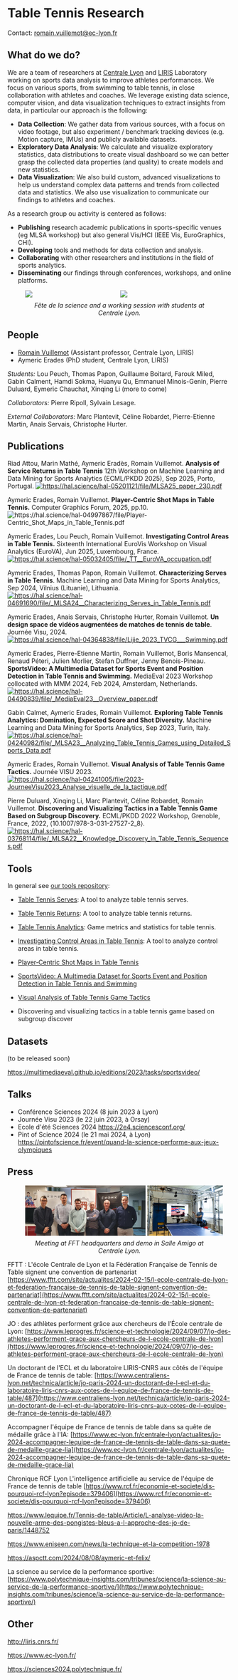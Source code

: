 # Table Tennis Research 

Contact: romain.vuillemot@ec-lyon.fr



<script type="module">
  import * as Plot from "https://cdn.jsdelivr.net/npm/@observablehq/plot@0.6/+esm";

  const data_activities = [
    {name: "Romain Vuillemot", start: "2018-10", end: "2028-09", type: "Assistant Prof.", people: ["Romain Vuillemot"]},  
    {name: "Aymeric Erades", start: "2022-09", end: "2025-10", type: "PhD Student", people: ["Aymeric Erades"]}
  ];

  // Convert dates to ISO strings for plotting
  const parsed = data_activities.map(d => ({
    ...d,
    start: new Date(d.start),
    end: new Date(d.end)
  }));

  const chart = Plot.plot({
    marginLeft: 120,
    width: 800,
    height: 300,
    y: {
      label: null,
      domain: [...new Set(parsed.map(d => d.name))].reverse()
    },
    x: {
      type: "utc",
      label: "Date"
    },
    marks: [
      Plot.ruleX(parsed, {x: "start", stroke: "#ccc"}),
      Plot.barX(parsed, {
        x1: "start",
        x2: "end",
        y: "name",
        fill: "type",
        title: d => `${d.name} (${d.type}): ${d.start.toISOString().slice(0, 10)} → ${d.end.toISOString().slice(0, 10)}`
      })
    ]
  });

  document.getElementById("timeline").appendChild(chart);
</script>
## What do we do?

We are a team of researchers at [Centrale Lyon](https://www.ec-lyon.fr/) and [LIRIS](https://liris.cnrs.fr/) Laboratory working on sports data analysis to improve athletes performances. We focus on various sports, from swimming to table tennis, in close collaboration with athletes and coaches. We leverage existing data science, computer vision, and data visualization techniques to extract insights from data, in particular our approach is the following:

- **Data Collection**: We gather data from various sources, with a focus  on video footage, but also experiment / benchmark tracking devices (e.g. Motion capture, IMUs) and publicly available datasets.
- **Exploratory Data Analysis**: We calculate and visualize exploratory statistics, data distributions to create visual dashboard so we can better grasp the collected data properties (and quality) to create models and new statistics.
- **Data Visualization**: We also build custom, advanced visualizations to help us understand complex data patterns and trends from collected data and statistics. We also use visualization to communicate our findings to athletes and coaches.

As a research group ou activity is centered as follows:

- **Publishing** research academic publications in sports-specific venues (eg MLSA workshop) but also general Vis/HCI (IEEE Vis, EuroGraphics, CHI).
- **Developing** tools and methods for data collection and analysis.
- **Collaborating** with other researchers and institutions in the field of sports analytics.
- **Disseminating** our findings through conferences, workshops, and online platforms.

<figure>
  <div style="display: flex; width: 100%;">
    <img src="https://cdn-s-www.leprogres.fr/images/B288B236-07C7-425D-BD3A-EC9DCCE17099/NW_raw/quand-l-intelligence-artificielle-revolutionne-le-jeu-des-champions-de-tennis-de-table-avec-romain-vuillemot-enseignant-chercheur-et-aymeric-erades-doctorant-photo-philippe-mattelon-1728209217.jpg" style="width: 50%;" />&nbsp;
    <img src="https://cdn-s-www.leprogres.fr/images/335B2A36-6444-4414-B00D-78C6C03C418D/NW_raw/de-g-a-dr-thomas-papon-aymeric-erades-lou-peuch-et-romain-vuillemot-maitre-de-conferences-au-liris-lors-d-une-seance-d-analyse-du-placement-des-joueurs-face-a-la-table-photo-liris-1725771729.jpg" style="width: 50%;" />
  </div>
  <figcaption style="text-align: center; font-style: italic; margin-top: 8px;">
    Fête de la science and a working session with students at Centrale Lyon.
  </figcaption>
</figure>



## People

- [Romain Vuillemot](mailto:romain.vuillemot@ec-lyon.fr) (Assistant professor, Centrale Lyon, LIRIS)
- Aymeric Erades (PhD student, Centrale Lyon, LIRIS)


<div id="timeline"></div>

*Students:* Lou Peuch, Thomas Papon, Guillaume Boitard, Farouk Miled, Gabin Calment, Hamdi Sokma, Huanyu Qu, Emmanuel Minois-Genin, Pierre Duluard, Eymeric Chauchat, Xinqing Li (more to come)

*Collaborators:* Pierre Ripoll, Sylvain Lesage.

*External Collaborators:* Marc Plantevit, Céline Robardet, Pierre-Etienne Martin, Anais Servais, Christophe Hurter.

## Publications

Riad Attou, Marin Mathé, Aymeric Eradès, Romain Vuillemot. **Analysis of Service Returns in Table Tennis** 12th Workshop on Machine Learning and Data Mining for Sports Analytics (ECML/PKDD 2025), Sep 2025, Porto, Portugal. <a href="https://hal.science/hal-05201121/file/MLSA25_paper_230.pdf" target="_blank">
<img alt="https://hal.science/hal-05201121/file/MLSA25_paper_230.pdf" src="https://haltools.archives-ouvertes.fr/images/Haltools_pdf.png" border="0" title="https://hal.science/hal-05201121/file/MLSA25_paper_230.pdf"></a>

Aymeric Erades, Romain Vuillemot. **Player-Centric Shot Maps in Table Tennis.** Computer Graphics Forum, 2025, pp.10. <img alt="https://hal.science/hal-04997867/file/Player-Centric_Shot_Maps_in_Table_Tennis.pdf" src="https://haltools.archives-ouvertes.fr/images/Haltools_pdf.png" border="0" title="https://hal.science/hal-04997867/file/Player-Centric_Shot_Maps_in_Table_Tennis.pdf">

Aymeric Erades, Lou Peuch, Romain Vuillemot. **Investigating Control Areas in Table Tennis.** Sixteenth International EuroVis Workshop on Visual Analytics (EuroVA), Jun 2025, Luxembourg, France. <a href="https://hal.science/hal-05032405/file/_TT__EuroVA_occupation.pdf" target="_blank">
<img alt="https://hal.science/hal-05032405/file/_TT__EuroVA_occupation.pdf" src="https://haltools.archives-ouvertes.fr/images/Haltools_pdf.png" border="0" title="https://hal.science/hal-05032405/file/_TT__EuroVA_occupation.pdf"></a>

Aymeric Erades, Thomas Papon, Romain Vuillemot. **Characterizing Serves in Table Tennis**. Machine Learning and Data Mining for Sports Analytics, Sep 2024, Vilnius (Lituanie), Lithuania. <a href="https://hal.science/hal-04691690/file/_MLSA24__Characterizing_Serves_in_Table_Tennis.pdf" target="_blank">
<img alt="https://hal.science/hal-04691690/file/_MLSA24__Characterizing_Serves_in_Table_Tennis.pdf" src="https://haltools.archives-ouvertes.fr/images/Haltools_pdf.png" border="0" title="https://hal.science/hal-04691690/file/_MLSA24__Characterizing_Serves_in_Table_Tennis.pdf"></a>

Aymeric Erades, Anais Servais, Christophe Hurter, Romain Vuillemot. **Un design space de vidéos augmentées de matches de tennis de table**. Journée Visu, 2024. <a href="https://hal.science/hal-04364838/file/Lijie_2023_TVCG___Swimming.pdf" target="_blank">
<img alt="https://hal.science/hal-04364838/file/Lijie_2023_TVCG___Swimming.pdf" src="https://haltools.archives-ouvertes.fr/images/Haltools_pdf.png" border="0" title="https://hal.science/hal-04364838/file/Lijie_2023_TVCG___Swimming.pdf"></a>


Aymeric Erades, Pierre-Etienne Martin, Romain Vuillemot, Boris Mansencal, Renaud Péteri, Julien Morlier, Stefan Duffner, Jenny Benois-Pineau. **SportsVideo: A Multimedia Dataset for Sports Event and Position Detection in Table Tennis and Swimming.** MediaEval 2023 Workshop collocated with MMM 2024, Feb 2024, Amsterdam, Netherlands. <a href="https://hal.science/hal-04490839/file/_MediaEval23__Overview_paper.pdf" target="_blank">
<img alt="https://hal.science/hal-04490839/file/_MediaEval23__Overview_paper.pdf" src="https://haltools.archives-ouvertes.fr/images/Haltools_pdf.png" border="0" title="https://hal.science/hal-04490839/file/_MediaEval23__Overview_paper.pdf"></a>

Gabin Calmet, Aymeric Erades, Romain Vuillemot. **Exploring Table Tennis Analytics: Domination, Expected Score and Shot Diversity.** Machine Learning and Data Mining for Sports Analytics, Sep 2023, Turin, Italy. <a href="https://hal.science/hal-04240982/file/_MLSA23__Analyzing_Table_Tennis_Games_using_Detailed_Sports_Data.pdf" target="_blank">
<img alt="https://hal.science/hal-04240982/file/_MLSA23__Analyzing_Table_Tennis_Games_using_Detailed_Sports_Data.pdf" src="https://haltools.archives-ouvertes.fr/images/Haltools_pdf.png" border="0" title="https://hal.science/hal-04240982/file/_MLSA23__Analyzing_Table_Tennis_Games_using_Detailed_Sports_Data.pdf"></a>

Aymeric Erades, Romain Vuillemot. **Visual Analysis of Table Tennis Game Tactics.**
Journée VISU 2023. <a href="https://hal.science/hal-04241005/file/2023-JourneeVisu2023_Analyse_visuelle_de_la_tactique.pdf" target="_blank"><img alt="https://hal.science/hal-04241005/file/2023-JourneeVisu2023_Analyse_visuelle_de_la_tactique.pdf" src="https://haltools.archives-ouvertes.fr/images/Haltools_pdf.png" border="0" title="https://hal.science/hal-04241005/file/2023-JourneeVisu2023_Analyse_visuelle_de_la_tactique.pdf"></a>

Pierre Duluard, Xinqing Li, Marc Plantevit, Céline Robardet, Romain Vuillemot. **Discovering and Visualizing Tactics in a Table Tennis Game Based on Subgroup Discovery.**  ECML/PKDD 2022 Workshop, Grenoble, France, 2022, ⟨10.1007/978-3-031-27527-2_8⟩. <a href="https://hal.science/hal-03768114/file/_MLSA22__Knowledge_Discovery_in_Table_Tennis_Sequences.pdf" target="_blank"><img alt="https://hal.science/hal-03768114/file/_MLSA22__Knowledge_Discovery_in_Table_Tennis_Sequences.pdf" src="https://haltools.archives-ouvertes.fr/images/Haltools_pdf.png" border="0" title="https://hal.science/hal-03768114/file/_MLSA22__Knowledge_Discovery_in_Table_Tennis_Sequences.pdf"></a>

## Tools

In general see [our tools repository](https://github.com/centralelyon/):

- [Table Tennis Serves](https://github.com/centralelyon/table-tennis-services): A tool to analyze table tennis serves.

- [Table Tennis Returns](https://github.com/centralelyon/table-tennis-returns): A tool to analyze table tennis returns.

- [Table Tennis Analytics](https://github.com/centralelyon/table-tennis-analytics): Game metrics and statistics for table tennis.

- [Investigating Control Areas in Table Tennis](https://github.com/centralelyon/table-tennis-control-areas): A tool to analyze control areas in table tennis.

- [Player‐Centric Shot Maps in Table Tennis](https://github.com/centralelyon/player-centric-shot-maps)

- [SportsVideo: A Multimedia Dataset for Sports Event and Position Detection in Table Tennis and Swimming](https://github.com/centralelyon/SportsVideo)

- [Visual Analysis of Table Tennis Game Tactics](https://github.com/centralelyon/table-tennis-analytics)

- Discovering and visualizing tactics in a table tennis game based on subgroup discover

## Datasets

(to be released soon)

https://multimediaeval.github.io/editions/2023/tasks/sportsvideo/

## Talks

- Conférence Sciences 2024 (8 juin 2023 à Lyon)
- Journée Visu 2023 (le 22 juin 2023, à Orsay) 
- Ecole d'été Sciences 2024 https://2e4.sciencesconf.org/
- Pint of Science 2024 (le 21 mai 2024, à Lyon) https://pintofscience.fr/event/quand-la-science-performe-aux-jeux-olympiques

## Press

<figure>
  <div style="display: flex; width: 80%;">
    <img src="figures/news__20240215103926.jpg" style="width: 80%;" />&nbsp;
    <img src="figures/2023_mai_ec_cordees_de_la_reussite_basse_def_078.jpg" style="width: 50%;" />
  </div>
  <figcaption style="text-align: center; font-style: italic; margin-top: 8px;">
    Meeting at FFT headquarters and demo in Salle Amigo at Centrale Lyon.
  </figcaption>
</figure>

FFTT : L'école Centrale de Lyon et la Fédération Française de Tennis de Table signent une convention de partenariat [https://www.fftt.com/site/actualites/2024-02-15/l-ecole-centrale-de-lyon-et-federation-francaise-de-tennis-de-table-signent-convention-de-partenariat](https://www.fftt.com/site/actualites/2024-02-15/l-ecole-centrale-de-lyon-et-federation-francaise-de-tennis-de-table-signent-convention-de-partenariat)

JO : des athlètes performent grâce aux chercheurs de l’École centrale de Lyon: [https://www.leprogres.fr/science-et-technologie/2024/09/07/jo-des-athletes-performent-grace-aux-chercheurs-de-l-ecole-centrale-de-lyon](https://www.leprogres.fr/science-et-technologie/2024/09/07/jo-des-athletes-performent-grace-aux-chercheurs-de-l-ecole-centrale-de-lyon)

Un doctorant de l'ECL et du laboratoire LIRIS-CNRS aux côtés de l'équipe de France de tennis de table: [https://www.centraliens-lyon.net/technica/article/jo-paris-2024-un-doctorant-de-l-ecl-et-du-laboratoire-liris-cnrs-aux-cotes-de-l-equipe-de-france-de-tennis-de-table/487](https://www.centraliens-lyon.net/technica/article/jo-paris-2024-un-doctorant-de-l-ecl-et-du-laboratoire-liris-cnrs-aux-cotes-de-l-equipe-de-france-de-tennis-de-table/487)


Accompagner l'équipe de France de tennis de table dans sa quête de médaille grâce à l'IA: [https://www.ec-lyon.fr/centrale-lyon/actualites/jo-2024-accompagner-lequipe-de-france-de-tennis-de-table-dans-sa-quete-de-medaille-grace-lia](https://www.ec-lyon.fr/centrale-lyon/actualites/jo-2024-accompagner-lequipe-de-france-de-tennis-de-table-dans-sa-quete-de-medaille-grace-lia)

Chronique RCF Lyon L'intelligence artificielle au service de l'équipe de France de tennis de table [https://www.rcf.fr/economie-et-societe/dis-pourquoi-rcf-lyon?episode=379406](https://www.rcf.fr/economie-et-societe/dis-pourquoi-rcf-lyon?episode=379406)

https://www.lequipe.fr/Tennis-de-table/Article/L-analyse-video-la-nouvelle-arme-des-pongistes-bleus-a-l-approche-des-jo-de-paris/1448752

https://www.eniseen.com/news/la-technique-et-la-competition-1978

https://aspctt.com/2024/08/08/aymeric-et-felix/

La science au service de la performance sportive: [https://www.polytechnique-insights.com/tribunes/science/la-science-au-service-de-la-performance-sportive/](https://www.polytechnique-insights.com/tribunes/science/la-science-au-service-de-la-performance-sportive/)


## Other


http://liris.cnrs.fr/

https://www.ec-lyon.fr/

https://sciences2024.polytechnique.fr/